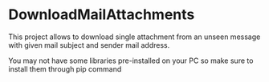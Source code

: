 # DownloadMailAttachments
This project allows to download single attachment from an unseen message with given mail subject and sender mail address.

You may not have some libraries pre-installed on your PC so make sure to install them through pip command
